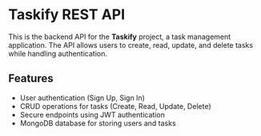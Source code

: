 # **Taskify REST API**  

This is the backend API for the **Taskify** project, a task management application. The API allows users to create, read, update, and delete tasks while handling authentication.  

## **Features**
- User authentication (Sign Up, Sign In)  
- CRUD operations for tasks (Create, Read, Update, Delete)  
- Secure endpoints using JWT authentication  
- MongoDB database for storing users and tasks